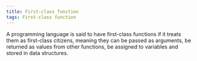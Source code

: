 ```yaml
---
title: First-class function
tags: First-class function
---
```


A programming language is said to have first-class functions if it treats them as first-class citizens, meaning they can be passed as arguments, be returned as values from other functions, be assigned to variables and stored in data structures.